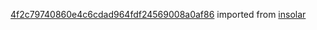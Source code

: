 [4f2c79740860e4c6cdad964fdf24569008a0af86](https://github.com/insolar/insolar/commit/4f2c79740860e4c6cdad964fdf24569008a0af86) imported from [insolar](https://github.com/insolar/insolar)
